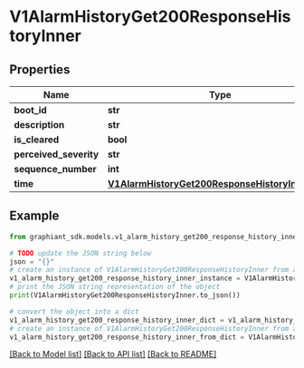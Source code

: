# V1AlarmHistoryGet200ResponseHistoryInner


## Properties

Name | Type | Description | Notes
------------ | ------------- | ------------- | -------------
**boot_id** | **str** |  | [optional] 
**description** | **str** |  | [optional] 
**is_cleared** | **bool** |  | [optional] 
**perceived_severity** | **str** |  | [optional] 
**sequence_number** | **int** |  | [optional] 
**time** | [**V1AlarmHistoryGet200ResponseHistoryInnerTime**](V1AlarmHistoryGet200ResponseHistoryInnerTime.md) |  | [optional] 

## Example

```python
from graphiant_sdk.models.v1_alarm_history_get200_response_history_inner import V1AlarmHistoryGet200ResponseHistoryInner

# TODO update the JSON string below
json = "{}"
# create an instance of V1AlarmHistoryGet200ResponseHistoryInner from a JSON string
v1_alarm_history_get200_response_history_inner_instance = V1AlarmHistoryGet200ResponseHistoryInner.from_json(json)
# print the JSON string representation of the object
print(V1AlarmHistoryGet200ResponseHistoryInner.to_json())

# convert the object into a dict
v1_alarm_history_get200_response_history_inner_dict = v1_alarm_history_get200_response_history_inner_instance.to_dict()
# create an instance of V1AlarmHistoryGet200ResponseHistoryInner from a dict
v1_alarm_history_get200_response_history_inner_from_dict = V1AlarmHistoryGet200ResponseHistoryInner.from_dict(v1_alarm_history_get200_response_history_inner_dict)
```
[[Back to Model list]](../README.md#documentation-for-models) [[Back to API list]](../README.md#documentation-for-api-endpoints) [[Back to README]](../README.md)


